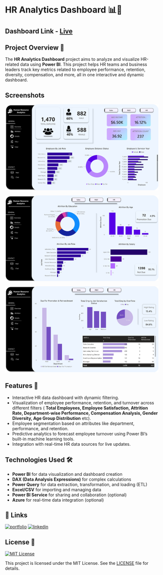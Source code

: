 # HR Analytics Dashboard 📊👥

## Dashboard Link - [Live](https://hrdashboardanalytics.netlify.app/)

## Project Overview 🌟

The **HR Analytics Dashboard** project aims to analyze and visualize HR-related data using **Power BI**. This project helps HR teams and business leaders track key metrics related to employee performance, retention, diversity, compensation, and more, all in one interactive and dynamic dashboard.

## Screenshots


![HR Analytics Dashboard](https://raw.githubusercontent.com/Prathmeshpawar21/DS-HR-Analytics/refs/heads/main/Files/Doc/image.png)

![HR Analytics Dashboard](https://raw.githubusercontent.com/Prathmeshpawar21/DS-HR-Analytics/refs/heads/main/Files/Doc/image%20(1).png)

![HR Analytics Dashboard](https://raw.githubusercontent.com/Prathmeshpawar21/DS-HR-Analytics/refs/heads/main/Files/Doc/image%20(2).png)


## Features 🎯

- Interactive HR data dashboard with dynamic filtering.
- Visualization of employee performance, retention, and turnover across different filters ( **Total Employees, Employee Satisfaction, Attrition Rate, Department-wise Performance, Compensation Analysis, Gender Diversity, Age Group Distribution** etc).
- Employee segmentation based on attributes like department, performance, and retention.
- Predictive analytics to forecast employee turnover using Power BI’s built-in machine learning tools.
- Integration with real-time HR data sources for live updates.

## Technologies Used 🛠️

- **Power BI** for data visualization and dashboard creation
- **DAX (Data Analysis Expressions)** for complex calculations
- **Power Query** for data extraction, transformation, and loading (ETL)
- **Excel/CSV** for importing and managing data
- **Power BI Service** for sharing and collaboration (optional)
- **Azure** for real-time data integration (optional)



## 🔗 Links

[![portfolio](https://img.shields.io/badge/my_portfolio-000?style=for-the-badge&logo=ko-fi&logoColor=white)](https://prathameshpawar-mu.vercel.app/)
[![linkedin](https://img.shields.io/badge/linkedin-0A66C2?style=for-the-badge&logo=linkedin&logoColor=white)](https://www.linkedin.com/in/prathameshpawar21/)

## License 📜
[![MIT License](https://img.shields.io/badge/License-MIT-green.svg)](https://choosealicense.com/licenses/mit/)


This project is licensed under the MIT License. See the [LICENSE](LICENSE) file for details.
